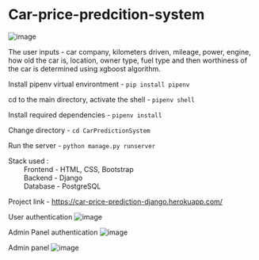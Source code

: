 # Car-price-predcition-system

![image](https://user-images.githubusercontent.com/65223389/117961563-ddc43d80-b33b-11eb-937e-d45d1d057cfd.png)



 The user inputs - car company, kilometers driven, mileage, power, engine, how old the car is, location, owner type, fuel type and then worthiness of the car is determined using xgboost algorithm. <br />

Install pipenv virtual environtment - `pip install pipenv`

cd to the main directory, activate the shell - `pipenv shell`

Install required dependencies - `pipenv install`

Change directory - `cd CarPredictionSystem`

Run the server - `python manage.py runserver`

Stack used : <br />
&nbsp; &nbsp; &nbsp; &nbsp; Frontend - HTML, CSS, Bootstrap <br />
&nbsp; &nbsp; &nbsp; &nbsp; Backend - Django <br />
&nbsp; &nbsp; &nbsp; &nbsp; Database - PostgreSQL
 
Project link - https://car-price-prediction-django.herokuapp.com/

User authentication
![image](https://user-images.githubusercontent.com/65223389/122024083-bdc5e500-cde5-11eb-842c-fdafc955618d.png)

Admin Panel authentication
![image](https://user-images.githubusercontent.com/65223389/122024209-d8985980-cde5-11eb-9b82-c5b5c23b038a.png)

Admin panel
![image](https://user-images.githubusercontent.com/65223389/122024315-eea61a00-cde5-11eb-95b4-a09dec06c3e7.png)
